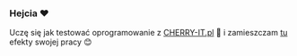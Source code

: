 ### Hejcia ❤
Uczę się jak testować oprogramowanie z [CHERRY-IT.pl](https://cherry-it.pl) 🍒
i zamieszczam [tu](https://github.com/Kordietta/Crowdtesting-Cherry-IT) efekty swojej pracy 😊


<!--
Here are some ideas to get you started:

- 🔭 I’m currently working on ...
- 🌱 I’m currently learning ...
- 👯 I’m looking to collaborate on ...
- 🤔 I’m looking for help with ...
- 💬 Ask me about ...
- 📫 How to reach me: ...
- 😄 Pronouns: ...
- ⚡ Fun fact: ...
-->

